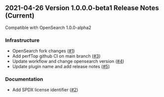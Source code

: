 ## 2021-04-26 Version 1.0.0.0-beta1 Release Notes (Current)

Compatible with OpenSearch 1.0.0-alpha2

### Infrastructure

* OpenSearch fork changes ([#1](https://github.com/opensearch-project/perftop/pull/1))
* Add perfTop github CI on main branch ([#3](https://github.com/opensearch-project/perftop/pull/3))
* Update workflow and change opensearch version ([#4](https://github.com/opensearch-project/perftop/pull/4))
* Update plugin name and add release notes ([#5](https://github.com/opensearch-project/perftop/pull/5))

### Documentation

* Add SPDX license identifier ([#2](https://github.com/opensearch-project/perftop/pull/2))
